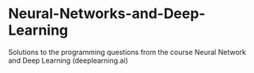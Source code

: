 # Neural-Networks-and-Deep-Learning

Solutions to the programming questions from the course Neural Network and Deep Learning (deeplearning.ai)
